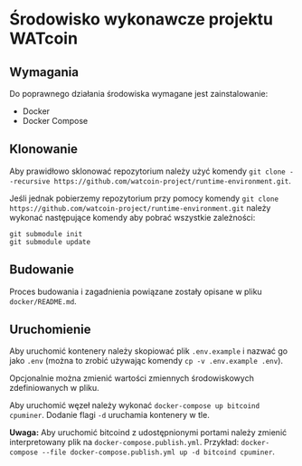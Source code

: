 # Środowisko wykonawcze projektu WATcoin

## Wymagania

Do poprawnego działania środowiska wymagane jest zainstalowanie:
* Docker
* Docker Compose

## Klonowanie

Aby prawidłowo sklonować repozytorium należy użyć komendy `git clone --recursive https://github.com/watcoin-project/runtime-environment.git`.

Jeśli jednak pobierzemy repozytorium przy pomocy komendy `git clone https://github.com/watcoin-project/runtime-environment.git` należy wykonać następujące komendy aby pobrać wszystkie zależności:

    git submodule init 
    git submodule update

## Budowanie

Proces budowania i zagadnienia powiązane zostały opisane w pliku `docker/README.md`.

## Uruchomienie

Aby uruchomić kontenery należy skopiować plik `.env.example` i nazwać go jako `.env` (można to zrobić używając komendy `cp -v .env.example .env`).

Opcjonalnie można zmienić wartości zmiennych środowiskowych zdefiniowanych w pliku.

Aby uruchomić węzeł należy wykonać `docker-compose up bitcoind cpuminer`. Dodanie flagi `-d` uruchamia kontenery w tle.

**Uwaga:** Aby uruchomić bitcoind z udostępnionymi portami należy zmienić interpretowany plik na `docker-compose.publish.yml`. Przykład: `docker-compose --file docker-compose.publish.yml up -d bitcoind cpuminer`.
